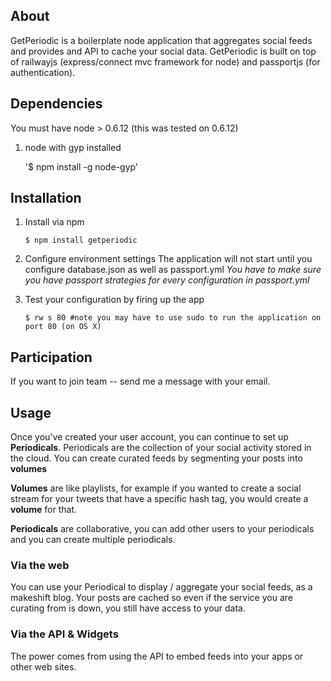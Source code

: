 ## About 

GetPeriodic is a boilerplate node application that aggregates social feeds and provides and API to cache your social data. GetPeriodic is built on top of railwayjs (express/connect mvc framework for node) and passportjs (for authentication).

## Dependencies

You must have node > 0.6.12 (this was tested on 0.6.12)

1. node with gyp installed

	'$ npm install -g node-gyp'

## Installation

1. Install via npm

    `$ npm install getperiodic`
    
2. Configure environment settings
The application will not start until you configure database.json as well as passport.yml 
*You have to make sure you have passport strategies for every configuration in passport.yml*

3. Test your configuration  by firing up the app

    `$ rw s 80 #note you may have to use sudo to run the application on port 80 (on OS X)`
    
## Participation

If you want to join team -- send me a message with your email.

## Usage

Once you've created your user account, you can continue to set up **Periodicals**. Periodicals are the collection of your social activity stored in the cloud. You can create curated feeds by segmenting your posts into **volumes**

**Volumes** are like playlists, for example if you wanted to create a social stream for your tweets that have a specific hash tag, you would create a **volume** for that.

**Periodicals** are collaborative, you can add other users to your periodicals and you can create multiple periodicals.

### **Via the web**

You can use your Periodical to display / aggregate your social feeds, as a makeshift blog. Your posts are cached so even if the service you are curating from is down, you still have access to your data.

### **Via the API & Widgets**

The power comes from using the API to embed feeds into your apps or other web sites.